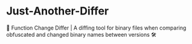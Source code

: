 # Just-Another-Differ
🔎 Function Change Differ  |  A diffing tool for binary files when comparing obfuscated and changed binary names between versions 🛠️
